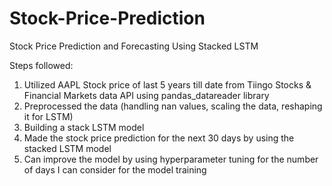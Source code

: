 # Stock-Price-Prediction
Stock Price Prediction and Forecasting Using Stacked LSTM

Steps followed:
1. Utilized AAPL Stock price of last 5 years till date from Tiingo Stocks & Financial Markets data API using pandas_datareader library
2. Preprocessed the data (handling nan values, scaling the data, reshaping it for LSTM)
3. Building a stack LSTM model 
4. Made the stock price prediction for the next 30 days by using the stacked LSTM model 
5. Can improve the model by using hyperparameter tuning for the number of days I can consider for the model training

